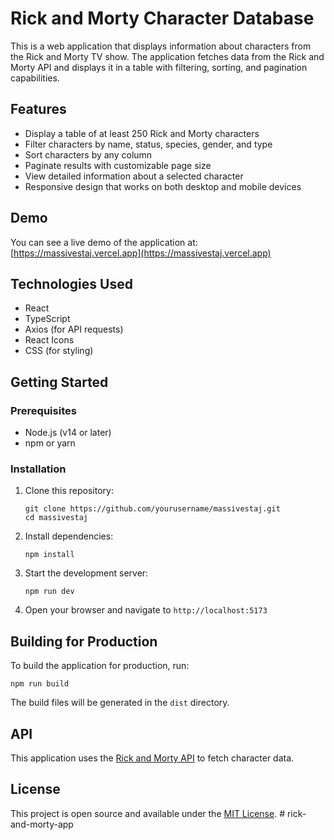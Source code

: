 # Rick and Morty Character Database

This is a web application that displays information about characters from the Rick and Morty TV show. The application fetches data from the Rick and Morty API and displays it in a table with filtering, sorting, and pagination capabilities.

## Features

- Display a table of at least 250 Rick and Morty characters
- Filter characters by name, status, species, gender, and type
- Sort characters by any column
- Paginate results with customizable page size
- View detailed information about a selected character
- Responsive design that works on both desktop and mobile devices

## Demo

You can see a live demo of the application at: [https://massivestaj.vercel.app](https://massivestaj.vercel.app)

## Technologies Used

- React
- TypeScript
- Axios (for API requests)
- React Icons
- CSS (for styling)

## Getting Started

### Prerequisites

- Node.js (v14 or later)
- npm or yarn

### Installation

1. Clone this repository:
   ```
   git clone https://github.com/yourusername/massivestaj.git
   cd massivestaj
   ```

2. Install dependencies:
   ```
   npm install
   ```

3. Start the development server:
   ```
   npm run dev
   ```

4. Open your browser and navigate to `http://localhost:5173`

## Building for Production

To build the application for production, run:

```
npm run build
```

The build files will be generated in the `dist` directory.

## API

This application uses the [Rick and Morty API](https://rickandmortyapi.com/) to fetch character data.

## License

This project is open source and available under the [MIT License](LICENSE).
#   r i c k - a n d - m o r t y - a p p  
 
